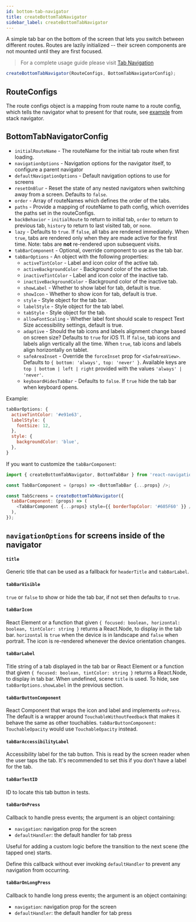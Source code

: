 ```yaml
---
id: bottom-tab-navigator
title: createBottomTabNavigator
sidebar_label: createBottomTabNavigator
---
```


A simple tab bar on the bottom of the screen that lets you switch between different routes. Routes are lazily initialized -- their screen components are not mounted until they are first focused.

> For a complete usage guide please visit [Tab Navigation](tab-based-navigation.md)

```js
createBottomTabNavigator(RouteConfigs, BottomTabNavigatorConfig);
```

## RouteConfigs

The route configs object is a mapping from route name to a route config, which tells the navigator what to present for that route, see [example](stack-navigator.md#routeconfigs) from stack navigator.

## BottomTabNavigatorConfig

- `initialRouteName` - The routeName for the initial tab route when first loading.
- `navigationOptions` - Navigation options for the navigator itself, to configure a parent navigator
- `defaultNavigationOptions` - Default navigation options to use for screens
- `resetOnBlur` - Reset the state of any nested navigators when switching away from a screen. Defaults to `false`.
- `order` - Array of routeNames which defines the order of the tabs.
- `paths` - Provide a mapping of routeName to path config, which overrides the paths set in the routeConfigs.
- `backBehavior` - `initialRoute` to return to initial tab, `order` to return to previous tab, `history` to return to last visited tab, or `none`.
- `lazy` - Defaults to `true`. If `false`, all tabs are rendered immediately. When `true`, tabs are rendered only when they are made active for the first time. Note: tabs are **not** re-rendered upon subsequent visits.
- `tabBarComponent` - Optional, override component to use as the tab bar.
- `tabBarOptions` - An object with the following properties:
  - `activeTintColor` - Label and icon color of the active tab.
  - `activeBackgroundColor` - Background color of the active tab.
  - `inactiveTintColor` - Label and icon color of the inactive tab.
  - `inactiveBackgroundColor` - Background color of the inactive tab.
  - `showLabel` - Whether to show label for tab, default is true.
  - `showIcon` - Whether to show icon for tab, default is true.
  - `style` - Style object for the tab bar.
  - `labelStyle` - Style object for the tab label.
  - `tabStyle` - Style object for the tab.
  - `allowFontScaling` - Whether label font should scale to respect Text Size accessibility settings, default is true.
  - `adaptive` - Should the tab icons and labels alignment change based on screen size? Defaults to `true` for iOS 11. If `false`, tab icons and labels align vertically all the time. When `true`, tab icons and labels align horizontally on tablet.
  - `safeAreaInset` - Override the `forceInset` prop for `<SafeAreaView>`. Defaults to `{ bottom: 'always', top: 'never' }`. Available keys are `top | bottom | left | right` provided with the values `'always' | 'never'`.
  - `keyboardHidesTabBar` - Defaults to `false`. If `true` hide the tab bar when keyboard opens.

Example:

```js
tabBarOptions: {
  activeTintColor: '#e91e63',
  labelStyle: {
    fontSize: 12,
  },
  style: {
    backgroundColor: 'blue',
  },
}
```

If you want to customize the `tabBarComponent`:

```js
import { createBottomTabNavigator, BottomTabBar } from 'react-navigation-tabs';

const TabBarComponent = (props) => <BottomTabBar {...props} />;

const TabScreens = createBottomTabNavigator({
  tabBarComponent: (props) => (
    <TabBarComponent {...props} style={{ borderTopColor: '#605F60' }} />
  ),
});
```

## `navigationOptions` for screens inside of the navigator

#### `title`

Generic title that can be used as a fallback for `headerTitle` and `tabBarLabel`.

#### `tabBarVisible`

`true` or `false` to show or hide the tab bar, if not set then defaults to `true`.

#### `tabBarIcon`

React Element or a function that given `{ focused: boolean, horizontal: boolean, tintColor: string }` returns a React.Node, to display in the tab bar. `horizontal` is `true` when the device is in landscape and `false` when portrait. The icon is re-rendered whenever the device orientation changes.

#### `tabBarLabel`

Title string of a tab displayed in the tab bar or React Element or a function that given `{ focused: boolean, tintColor: string }` returns a React.Node, to display in tab bar. When undefined, scene `title` is used. To hide, see `tabBarOptions.showLabel` in the previous section.

#### `tabBarButtonComponent`

React Component that wraps the icon and label and implements `onPress`. The default is a wrapper around `TouchableWithoutFeedback` that makes it behave the same as other touchables. `tabBarButtonComponent: TouchableOpacity` would use `TouchableOpacity` instead.

#### `tabBarAccessibilityLabel`

Accessibility label for the tab button. This is read by the screen reader when the user taps the tab. It's recommended to set this if you don't have a label for the tab.

#### `tabBarTestID`

ID to locate this tab button in tests.

#### `tabBarOnPress`

Callback to handle press events; the argument is an object containing:

- `navigation`: navigation prop for the screen
- `defaultHandler`: the default handler for tab press

Useful for adding a custom logic before the transition to the next scene (the
tapped one) starts.

Define this callback without ever invoking `defaultHandler` to prevent any navigation from occurring.

#### `tabBarOnLongPress`

Callback to handle long press events; the argument is an object containing:

- `navigation`: navigation prop for the screen
- `defaultHandler`: the default handler for tab press
